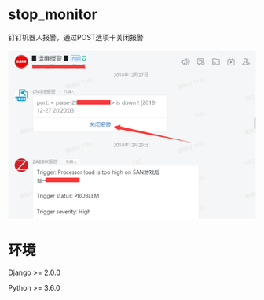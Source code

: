 # stop_monitor
钉钉机器人报警，通过POST选项卡关闭报警

![](https://raw.githubusercontent.com/opser-gavin/stop_monitor/master/other/screenshots/dingding.png)

# 环境
Django >= 2.0.0

Python >= 3.6.0
